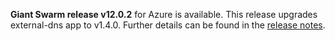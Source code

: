 **Giant Swarm release v12.0.2** for Azure is available. This release upgrades external-dns app to v1.4.0. Further details can be found in the [release notes](https://github.com/giantswarm/releases/tree/master/azure/v12.0.2).